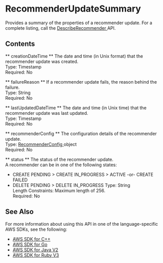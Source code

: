 # RecommenderUpdateSummary<a name="API_RecommenderUpdateSummary"></a>

Provides a summary of the properties of a recommender update\. For a complete listing, call the [ DescribeRecommender ](API_DescribeRecommender.md) API\.

## Contents<a name="API_RecommenderUpdateSummary_Contents"></a>

 ** creationDateTime **   <a name="personalize-Type-RecommenderUpdateSummary-creationDateTime"></a>
The date and time \(in Unix format\) that the recommender update was created\.  
Type: Timestamp  
Required: No

 ** failureReason **   <a name="personalize-Type-RecommenderUpdateSummary-failureReason"></a>
If a recommender update fails, the reason behind the failure\.  
Type: String  
Required: No

 ** lastUpdatedDateTime **   <a name="personalize-Type-RecommenderUpdateSummary-lastUpdatedDateTime"></a>
The date and time \(in Unix time\) that the recommender update was last updated\.  
Type: Timestamp  
Required: No

 ** recommenderConfig **   <a name="personalize-Type-RecommenderUpdateSummary-recommenderConfig"></a>
The configuration details of the recommender update\.  
Type: [ RecommenderConfig ](API_RecommenderConfig.md) object  
Required: No

 ** status **   <a name="personalize-Type-RecommenderUpdateSummary-status"></a>
The status of the recommender update\.  
A recommender can be in one of the following states:  
+ CREATE PENDING > CREATE IN\_PROGRESS > ACTIVE \-or\- CREATE FAILED
+ DELETE PENDING > DELETE IN\_PROGRESS
Type: String  
Length Constraints: Maximum length of 256\.  
Required: No

## See Also<a name="API_RecommenderUpdateSummary_SeeAlso"></a>

For more information about using this API in one of the language\-specific AWS SDKs, see the following:
+  [ AWS SDK for C\+\+](https://docs.aws.amazon.com/goto/SdkForCpp/personalize-2018-05-22/RecommenderUpdateSummary) 
+  [ AWS SDK for Go](https://docs.aws.amazon.com/goto/SdkForGoV1/personalize-2018-05-22/RecommenderUpdateSummary) 
+  [ AWS SDK for Java V2](https://docs.aws.amazon.com/goto/SdkForJavaV2/personalize-2018-05-22/RecommenderUpdateSummary) 
+  [ AWS SDK for Ruby V3](https://docs.aws.amazon.com/goto/SdkForRubyV3/personalize-2018-05-22/RecommenderUpdateSummary) 